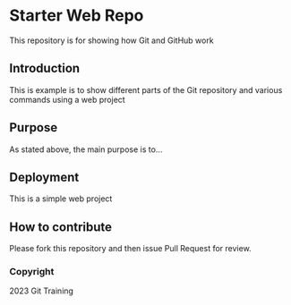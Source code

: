 # Starter Web Repo

This repository is for showing how Git and GitHub work

## Introduction

This is example is to show different parts of the Git repository and various commands using a web project

## Purpose

As stated above, the main purpose is to...

## Deployment

This is a simple web project

## How to contribute

Please fork this repository and then issue Pull Request for review.

### Copyright
2023 Git Training